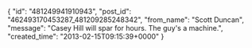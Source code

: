  {
   "id": "481249941910943",
   "post_id": "462493170453287_481209285248342",
   "from_name": "Scott Duncan",
   "message": "Casey Hill will spar for hours. The guy's a machine.",
   "created_time": "2013-02-15T09:15:39+0000"
 }
